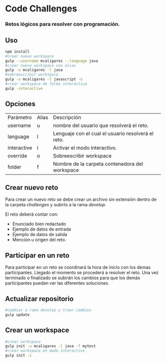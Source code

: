 # Code Challenges
### Retos lógicos para resolver con programación.

## Uso
```bash
npm install
#crear nuevo workspace
gulp --username mcaligares --language java
#crear nuevo workspace con alias
gulp -u mcaligares -l java
#sobreescribir workspace
gulp -u mcaligares -l javascript -o
#crear workspace de forma interactiva
gulp -interactive
```
## Opciones
<table>
    <tr>
        <td>Parámetro</td>
        <td>Alias</td>
        <td>Descripción</td>
    </tr>
    <tr>
        <td>username</td>
        <td>u</td>
        <td>nombre del usuario que resolverá el reto.</td>
    </tr>
    <tr>
        <td>language</td>
        <td>l</td>
        <td>Lenguaje con el cual el usuario resolverá el reto.</td>
    </tr>
    <tr>
        <td>interactive</td>
        <td>i</td>
        <td>Activar el modo interactivo.</td>
    </tr>
    <tr>
        <td>override</td>
        <td>o</td>
        <td>Sobreescribir workspace</td>
    </tr>
    <tr>
        <td>folder</td>
        <td>f</td>
        <td>Nombre de la carpeta contenedora del workspace</td>
    </tr>
</table>

## Crear nuevo reto
Para crear un nuevo reto se debe crear un archivo sin extensión dentro de la carpeta _challenges_ y subirlo a la rama _develop_.

El reto deberá contar con:
- Enunciado bien redactado
- Ejemplo de datos de entrada
- Ejemplo de datos de salida
- Mención u origen del reto.

## Participar en un reto
Para participar en un reto se coordinará la hora de inicio con los demas participantes. Llegado el momento se procederá a resolver el reto. Una vez terminado o finalizado se subirán los cambios para que los demás participantes puedan ver las diferentes soluciones.

## Actualizar repositorio
```bash
#cambiar a rama develop y traer cambios
gulp update
```
## Crear un workspace
```bash
#crear workspace
gulp init -u mcaligares -l java -f mytest
#crear workspace en modo interactivo
gulp init -i
```
